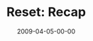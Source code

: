 ---
layout: message
category: message
series: "Reset"
title: "Reset: Recap"
date: 2009-04-05-00-00
message_id: 556
program: "http://s3.amazonaws.com/crossroads-media/media/legacy/documents/04_0405Program.pdf"
description: "In this talk Brian Tome recaps our Reset journey and discusses where we're headed next."
video: "https://s3.amazonaws.com/crossroadsvideomessages/Reset7.mp4"
video-duration: "37:55"
video-image: "http://s3.amazonaws.com/crossroads-media/images/legacy/content/Reset7-still.jpg"
audio: "http://s3.amazonaws.com/crossroadsaudiomessages/Reset7-edit.mp3"
audio-duration: "33:28"
explicit: "N"
---
